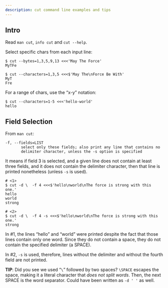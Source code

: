 ```yaml
---
description: cut command line examples and tips
---
```




Intro
-----
Read `man cut`, `info cut` and `cut --help`.

Select specific chars from each input line:

```shell-session
$ cut --bytes=1,3,5,9,13 <<<'May The Force'
MyTFe

$ cut --characters=1,3,5 <<<$'May The\nForce Be With'
MyT
Fre
```


For a range of chars, use the “x-y” notation:

```shell-session
$ cut --characters=1-5 <<<'hello-world'
hello
```



## Field Selection

From `man cut`:

    -f, --fields=LIST
           select only these fields; also print any line that contains no
           delimiter character, unless the -s option is specified
It means if field 3 is selected, and a given line does not contain at least three fields, and it does not contain the delimiter character, then that line is printed nonetheless (unless `-s` is used).

```shell-session
# <1>
$ cut -d \  -f 4 <<<$'hello\nworld\nThe force is strong with this one.'
hello
world
strong

# <2>
$ cut -d \  -f 4 -s <<<$'hello\nworld\nThe force is strong with this one.'
strong
```

In #1, the lines “hello” and “world” were printed despite the fact that those lines contain only one word. Since they do not contain a space, they do not contain the specified delimiter (a SPACE).

In #2, `-s` is used, therefore, lines without the delimiter and without the fourth field are not printed.

**TIP**: Did you see we used “`\`” followed by two spaces? `\SPACE` escapes the space, making it a literal character that _does not split words_. Then, the next SPACE is the word separator. Could have been written as `-d ' '` as well.







